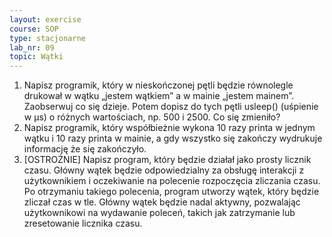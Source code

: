 ```yaml
---
layout: exercise
course: SOP
type: stacjonarne
lab_nr: 09
topic: Wątki
---
```

1. Napisz programik, który w nieskończonej pętli będzie równolegle drukował w wątku „jestem wątkiem” a w mainie „jestem mainem”. Zaobserwuj co się dzieje. Potem dopisz do tych pętli usleep() (uśpienie w μs) o różnych wartościach, np. 500 i 2500. Co się zmieniło?
2. Napisz programik, który współbieżnie wykona 10 razy printa w jednym wątku i 10 razy printa w mainie, a gdy wszystko się zakończy wydrukuje informację że się zakończyło.
3. [OSTROŻNIE] Napisz program, który będzie działał jako prosty licznik czasu. Główny wątek będzie odpowiedzialny za obsługę interakcji z użytkownikiem i oczekiwanie na polecenie rozpoczęcia zliczania czasu. Po otrzymaniu takiego polecenia, program utworzy wątek, który będzie zliczał czas w tle. Główny wątek będzie nadal aktywny, pozwalając użytkownikowi na wydawanie poleceń, takich jak zatrzymanie lub zresetowanie licznika czasu.
